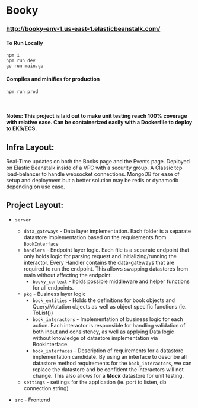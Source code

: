 # Booky 
### http://booky-env-1.us-east-1.elasticbeanstalk.com/

#### To Run Locally
```
npm i
npm run dev
go run main.go
```

#### Compiles and minifies for production
```
npm run prod
```


<br>

#### Notes: This project is laid out to make unit testing reach 100% coverage with relative ease. Can be containerized easily with a Dockerfile to deploy to EKS/ECS.


## Infra Layout:
Real-Time updates on both the Books page and the Events page.
Deployed on Elastic Beanstalk inside of a VPC with a security group.
A Classic tcp load-balancer to handle websocket connections.
MongoDB for ease of setup and deployment but a better solution may be redis or dynamodb depending on use case.


## Project Layout:

- `server`
    - `data_gateways` - Data layer implementation. Each folder is a separate datastore implementation based on the requirements from `BookInterface`
    - `handlers` - Endpoint layer logic. Each file is a separate endpoint that only holds logic for parsing request and initializing/running the interactor. Every Handler contains the data-gateways that are required to run the endpoint. This allows swapping datastores from main without affecting the endpoint.
        - `booky_context` - holds possible middleware and helper functions for all endpoints. 
    - `pkg` - Business layer logic
        - `book_entities` - Holds the definitions for book objects and Query/Mutation objects as well as object specific functions (ie. ToList())
        - `book_interactors` - Implementation of business logic for each action. Each interactor is responsible for handling validation of both input and consistency, as well as applying Data logic without knowledge of datastore implementation via BookInterface.
        - `book_interfaces` - Description of requirements for a datastore implementation candidate. By using an interface to describe all datastore method requirements for the `book_interactors`, we can replace the datastore and be confident the interactors will not change. This also allows for a <b><i>Mock</i></b> datastore for unit testing.  
    - `settings` - settings for the application (ie. port to listen, db connection string) 

- `src` - Frontend
